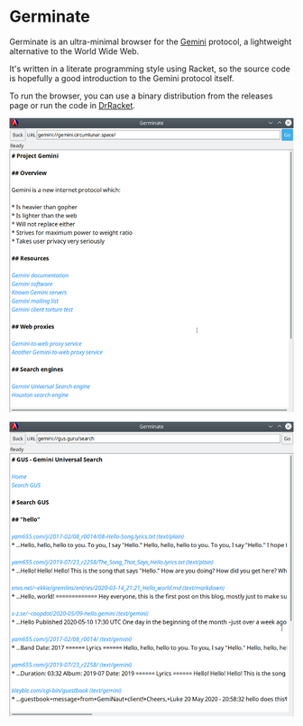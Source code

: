 # Germinate

Germinate is an ultra-minimal browser for the [Gemini](https://gemini.circumlunar.space/) protocol, a lightweight alternative to the World Wide Web.

It's written in a literate programming style using Racket, so the source code is hopefully a good introduction to the Gemini protocol itself.

To run the browser, you can use a binary distribution from the releases page or run the code in [DrRacket](https://docs.racket-lang.org/drracket/interface-essentials.html).

![The Gemini home page](home.png)

![Viewing results in Gus, the Gemini search engine](gus.png)
